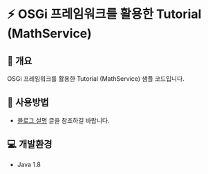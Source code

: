 # ⚡ OSGi 프레임워크를 활용한 Tutorial (MathService)

## 📘 개요
OSGi 프레임워크를 활용한 Tutorial (MathService) 샘플 코드입니다.

## 🚀 사용방법  
- [블로그 설명](https://yscho03.tistory.com/125) 글을 참조하길 바랍니다.

## 💻 개발환경
- Java 1.8

